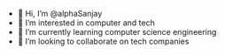 - 👋 Hi, I’m @alphaSanjay
- 👀 I’m interested in computer and tech
- 🌱 I’m currently learning computer science engineering 
- 💞️ I’m looking to collaborate on tech companies 


<!---
alphaSanjay/alphaSanjay is a ✨ special ✨ repository because its `README.md` (this file) appears on your GitHub profile.
You can click the Preview link to take a look at your changes.
--->
